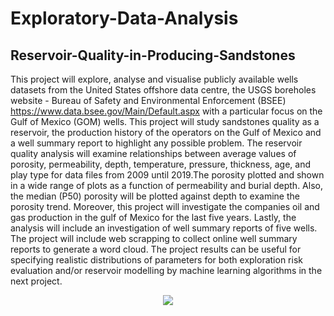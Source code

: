 # Exploratory-Data-Analysis
## Reservoir-Quality-in-Producing-Sandstones
This project will explore, analyse and visualise publicly available wells datasets from the United States offshore data centre, the USGS boreholes website - Bureau of Safety and Environmental Enforcement (BSEE) https://www.data.bsee.gov/Main/Default.aspx with a particular focus on the Gulf of Mexico (GOM) wells. This project will study sandstones quality as a reservoir, the production history of the operators on the Gulf of Mexico and a well summary report to highlight any possible problem. The reservoir quality analysis will examine relationships between average values of porosity, permeability, depth, temperature, pressure, thickness, age, and play type for data files from 2009 until 2019.The porosity plotted and shown in a wide range of plots as a function of permeability and burial depth. Also, the median (P50) porosity will be plotted against depth to examine the porosity trend. Moreover, this project will investigate the companies oil and gas production in the gulf of Mexico for the last five years. Lastly, the analysis will include an investigation of well summary reports of five wells. The project will include web scrapping to collect online well summary reports to generate a word cloud. The project results can be useful for specifying realistic distributions of parameters for both exploration risk evaluation and/or reservoir modelling by machine learning algorithms in the next project. 


<center>
    <img src="https://imgur.com/eNQX1kA"/>
</center>

